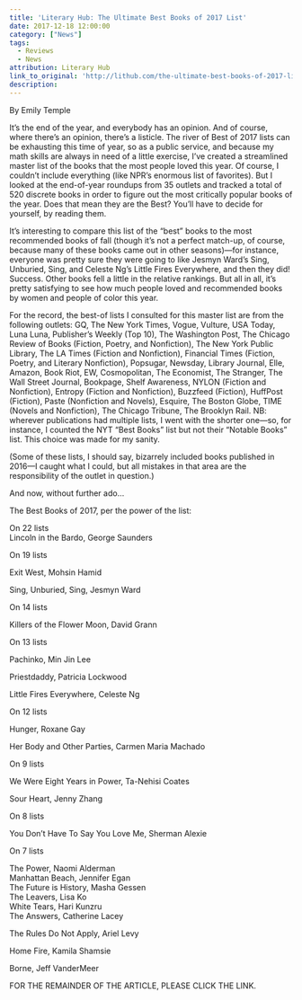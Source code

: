 ```yaml
---
title: 'Literary Hub: The Ultimate Best Books of 2017 List'
date: 2017-12-18 12:00:00
category: ["News"]
tags:
  - Reviews
  - News
attribution: Literary Hub
link_to_original: 'http://lithub.com/the-ultimate-best-books-of-2017-list/'
description:
---
```



By Emily Temple

It’s the end of the year, and everybody has an opinion. And of course, where there’s an opinion, there’s a listicle. The river of Best of 2017 lists can be exhausting this time of year, so as a public service, and because my math skills are always in need of a little exercise, I’ve created a streamlined master list of the books that the most people loved this year. Of course, I couldn’t include everything (like NPR’s enormous list of favorites). But I looked at the end-of-year roundups from 35 outlets and tracked a total of 520 discrete books in order to figure out the most critically popular books of the year. Does that mean they are the Best? You’ll have to decide for yourself, by reading them.

It’s interesting to compare this list of the “best” books to the most recommended books of fall (though it’s not a perfect match-up, of course, because many of these books came out in other seasons)—for instance, everyone was pretty sure they were going to like Jesmyn Ward’s Sing, Unburied, Sing, and Celeste Ng’s Little Fires Everywhere, and then they did! Success. Other books fell a little in the relative rankings. But all in all, it’s pretty satisfying to see how much people loved and recommended books by women and people of color this year.

For the record, the best-of lists I consulted for this master list are from the following outlets: GQ, The New York Times, Vogue, Vulture, USA Today, Luna Luna, Publisher’s Weekly (Top 10), The Washington Post, The Chicago Review of Books (Fiction, Poetry, and Nonfiction), The New York Public Library, The LA Times (Fiction and Nonfiction), Financial Times (Fiction, Poetry, and Literary Nonfiction), Popsugar, Newsday, Library Journal, Elle, Amazon, Book Riot, EW, Cosmopolitan, The Economist, The Stranger, The Wall Street Journal, Bookpage, Shelf Awareness, NYLON (Fiction and Nonfiction), Entropy (Fiction and Nonfiction), Buzzfeed (Fiction), HuffPost (Fiction), Paste (Nonfiction and Novels), Esquire, The Boston Globe, TIME (Novels and Nonfiction), The Chicago Tribune, The Brooklyn Rail. NB: wherever publications had multiple lists, I went with the shorter one—so, for instance, I counted the NYT “Best Books” list but not their “Notable Books” list. This choice was made for my sanity.

(Some of these lists, I should say, bizarrely included books published in 2016—I caught what I could, but all mistakes in that area are the responsibility of the outlet in question.)

And now, without further ado…

The Best Books of 2017, per the power of the list:

On 22 lists<br>Lincoln in the Bardo, George Saunders

On 19 lists

Exit West, Mohsin Hamid

Sing, Unburied, Sing, Jesmyn Ward

On 14 lists

Killers of the Flower Moon, David Grann

On 13 lists

Pachinko, Min Jin Lee

Priestdaddy, Patricia Lockwood

Little Fires Everywhere, Celeste Ng

On 12 lists

Hunger, Roxane Gay

Her Body and Other Parties, Carmen Maria Machado

On 9 lists

We Were Eight Years in Power, Ta-Nehisi Coates

Sour Heart, Jenny Zhang

On 8 lists

You Don’t Have To Say You Love Me, Sherman Alexie

On 7 lists

The Power, Naomi Alderman<br>Manhattan Beach, Jennifer Egan<br>The Future is History, Masha Gessen<br>The Leavers, Lisa Ko<br>White Tears, Hari Kunzru<br>The Answers, Catherine Lacey

The Rules Do Not Apply, Ariel Levy

Home Fire, Kamila Shamsie

Borne, Jeff VanderMeer

FOR THE REMAINDER OF THE ARTICLE, PLEASE CLICK THE LINK.